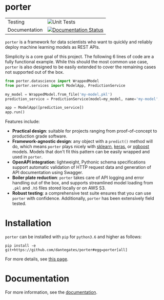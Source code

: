 # porter

| | |
| --- | --- |
| Testing | ![Unit Tests](https://github.com/dantegates/porter/actions/workflows/unit-tests.yml/badge.svg) |
| Documentation |  [![Documentation Status](https://readthedocs.org/projects/porter/badge/?version=latest)](https://porter.readthedocs.io/en/latest/?badge=latest) |



`porter` is a framework for data scientists who want to quickly and reliably deploy machine learning models as REST APIs. 

Simplicity is a core goal of this project. The following 6 lines of code are a fully functional example. While this should the most common use case, `porter` is also designed to be easily extended to cover the remaining cases not supported out of the box.

```python
from porter.datascience import WrappedModel
from porter.services import ModelApp, PredictionService

my_model = WrappedModel.from_file('my-model.pkl')
prediction_service = PredictionService(model=my_model, name='my-model', api_version='v1')

app = ModelApp([prediction_service])
app.run()
```

Features include:

* **Practical design**: suitable for projects ranging from proof-of-concept to production grade software.
* **Framework-agnostic design**: any object with a `predict()` method will do, which means `porter` plays nicely with [sklearn](https://scikit-learn.org/stable/), [keras](https://keras.io/backend/), or [xgboost](https://xgboost.readthedocs.io/en/latest/) models. Models that don't fit this pattern can be easily wrapped and used in ``porter``.
* **OpenAPI integration**: lightweight, Pythonic schema specifications support automatic validation of HTTP request data and generation of API documentation using Swagger.
* **Boiler plate reduction**: `porter` takes care of API logging and error handling out of the box, and supports streamlined model loading from `.pkl` and `.h5` files stored locally or on AWS S3.
* **Robust testing**: a comprehensive test suite ensures that you can use `porter` with confidence. Additionally, `porter` has been extensively field tested.

# Installation

`porter` can be installed with `pip` for `python3.6` and higher as follows:

```
pip install -e git+https://github.com/dantegates/porter#egg=porter[all]
```

For more details, see [this page](https://porter.readthedocs.io/en/latest/installation.html).

# Documentation
For more information, see the [documentation](https://porter.readthedocs.org).
